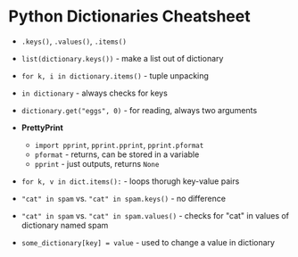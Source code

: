 # Python Dictionaries Cheatsheet

- `.keys()`, `.values()`, `.items()`
- `list(dictionary.keys())` - make a list out of dictionary
- `for k, i in dictionary.items()` - tuple unpacking
- `in dictionary` - always checks for keys
- `dictionary.get("eggs", 0)` - for reading, always two arguments

- **PrettyPrint**
	- `import pprint`, `pprint.pprint`, `pprint.pformat`
	- `pformat` - returns, can be stored in a variable
	- `pprint` - just outputs, returns `None`

- `for k, v in dict.items():` - loops thorugh key-value pairs
- `"cat" in spam` vs. `"cat" in spam.keys()` - no difference
- `"cat" in spam` vs. `"cat" in spam.values()` - checks for "cat" in values of dictionary named spam
- `some_dictionary[key] = value` - used to change a value in dictionary